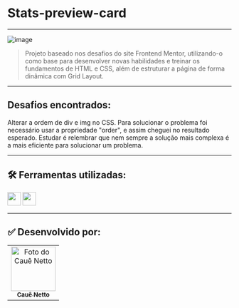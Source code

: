 # Stats-preview-card
 
----

![image](https://github.com/user-attachments/assets/9b95d1ae-3b3b-4890-9c7f-76bf9987eb0b)



> Projeto baseado nos desafios do site Frontend Mentor, utilizando-o como base para desenvolver novas habilidades e treinar os fundamentos de HTML e CSS, além de estruturar a página de forma dinâmica com Grid Layout.
----
## Desafios encontrados:

Alterar a ordem de div e img no CSS. Para solucionar o problema foi necessário usar a propriedade "order", e assim cheguei no resultado esperado. Estudar é relembrar que nem sempre a solução mais complexa é a mais eficiente para solucionar um problema.
 
----
## 🛠 Ferramentas utilizadas:
<div>
    <img height="30em" src="https://img.shields.io/badge/HTML5-E34F26?style=for-the-badge&logo=html5&logoColor=white">
    <img height="30em" src="https://img.shields.io/badge/CSS3-1572B6?style=for-the-badge&logo=css3&logoColor=white">
</div>

----

## ✅ Desenvolvido por:

<table>
  <tr>
    <td align="center">
      <a href="https://www.linkedin.com/in/cau%C3%AA-netto-a40590265/">
        <img src="https://avatars.githubusercontent.com/u/146379086?v=4" width="100px;" alt="Foto do Cauê Netto"/><br>
        <sub>
          <b>Cauê Netto</b>
        </sub>
      </a>
    </td>
  </tr>
</table>
